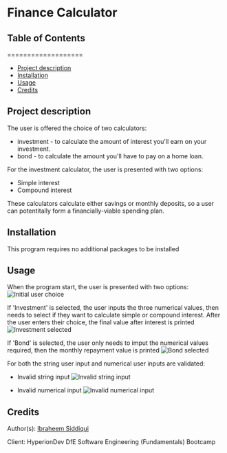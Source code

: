 # Finance Calculator

## Table of Contents
===================

  * [Project description](#Project-description)
  * [Installation](#installation)
  * [Usage](#usage)
  * [Credits](#credits)


## Project description
The user is offered the choice of two calculators:
* investment - to calculate the amount of interest you'll earn on your investment.
* bond - to calculate the amount you'll have to pay on a home loan.

For the investment calculator, the user is presented with two options:
+ Simple interest
+ Compound interest

These calculators calculate either savings or monthly deposits, so a user can potentitally form a financially-viable spending plan.

## Installation
This program requires no additional packages to be installed

## Usage
When the program start, the user is presented with two options:
![Initial user choice](https://github.com/ia-siddiqui/finalCapstone/blob/main/Task%205%20-%20capstone/Usage%20photos/Finance%20calculator%20program%20start.png)

If 'Investment' is selected, the user inputs the three numerical values, then needs to select if they want to calculate simple or compound interest. After the user enters their choice, the final value after interest is printed
![Investment selected](https://github.com/ia-siddiqui/finalCapstone/blob/main/Task%205%20-%20capstone/Usage%20photos/Finance%20calculator%20investment%20selection.png)

If 'Bond' is selected, the user only needs to imput the numerical values required, then the monthly repayment value is printed
![Bond selected](https://github.com/ia-siddiqui/finalCapstone/blob/main/Task%205%20-%20capstone/Usage%20photos/Finance%20calculator%20bond%20selection.png)

For both the string user input and numerical user inputs are validated:
* Invalid string input
  ![Invalid string input](https://github.com/ia-siddiqui/finalCapstone/blob/main/Task%205%20-%20capstone/Usage%20photos/Finance%20calculator%20invalid%20string%20input.png)

* Invalid numerical input
  ![Invalid numerical input](https://github.com/ia-siddiqui/finalCapstone/blob/main/Task%205%20-%20capstone/Usage%20photos/Finance%20calculator%20invalid%20numerical%20input.png)


## Credits
Author(s): [Ibraheem Siddiqui](https://github.com/ia-siddiqui)

Client: HyperionDev DfE Software Engineering (Fundamentals) Bootcamp

